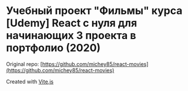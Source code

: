 # Учебный проект "Фильмы" курса [Udemy] React с нуля для начинающих 3 проекта в портфолио (2020)

Original repo: [https://github.com/michey85/react-movies](https://github.com/michey85/react-movies)

Created with [Vite.js](https://vitejs.dev/)

